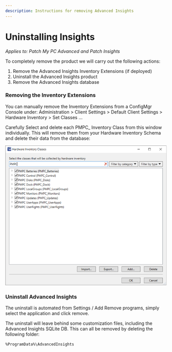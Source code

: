 ```yaml
---
description: Instructions for removing Advanced Insights
---
```


# Uninstalling Insights

_Applies to: Patch My PC Advanced and Patch Insights_

To completely remove the product we will carry out the following actions:

1. Remove the Advanced Insights Inventory Extensions (if deployed)
2. Uninstall the Advanced Insights product
3. Remove the Advanced Insights database

### Removing the Inventory Extensions

You can manually remove the Inventory Extensions from a ConfigMgr Console under: Administration > Client Settings > Default Client Settings > Hardware Inventory > Set Classes ...

Carefully Select and delete each PMPC\_ Inventory Class from this window individually. This will remove them from your Hardware Inventory Schema and delete their data from the database:

![](/_images/PMPC_Classes.png)

### Uninstall Advanced Insights

The uninstall is automated from Settings / Add Remove programs, simply select the application and click remove.

The uninstall will leave behind some customization files, including the Advanced Insights SQLite DB. This can all be removed by deleting the following folder:

```
%ProgramData%\AdvancedInsights
```
